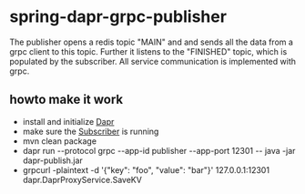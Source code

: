 # spring-dapr-grpc-publisher

The publisher opens a redis topic "MAIN" and and sends all the data from a grpc client to this topic. Further it listens to the "FINISHED" topic, which is populated by the subscriber. All service communication is implemented with grpc.

## howto make it work

  - install and initialize [Dapr](https://github.com/dapr/dapr)
  - make sure the [Subscriber](https://github.com/devk-insurance/spring-dapr-grpc-subscriber) is running
  - mvn clean package
  - dapr run --protocol grpc --app-id publisher --app-port 12301 -- java -jar dapr-publish.jar
  - grpcurl -plaintext -d '{"key": "foo", "value": "bar"}' 127.0.0.1:12301 dapr.DaprProxyService.SaveKV
